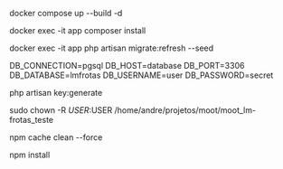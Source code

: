 docker compose up --build -d

docker exec -it app composer install

docker exec -it app php artisan migrate:refresh --seed

DB_CONNECTION=pgsql
DB_HOST=database
DB_PORT=3306
DB_DATABASE=lmfrotas
DB_USERNAME=user
DB_PASSWORD=secret

php artisan key:generate  

sudo chown -R $USER:$USER /home/andre/projetos/moot/moot_lm-frotas_teste

npm cache clean --force

npm install
